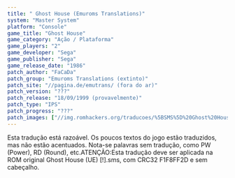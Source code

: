 ```yaml
---
title: " Ghost House (Emuroms Translations)"
system: "Master System"
platform: "Console"
game_title: "Ghost House"
game_category: "Ação / Plataforma"
game_players: "2"
game_developer: "Sega"
game_publisher: "Sega"
game_release_date: "1986"
patch_author: "FaCaDa"
patch_group: "Emuroms Translations (extinto)"
patch_site: "//pagina.de/emutrans/ (fora do ar)"
patch_version: "???"
patch_release: "18/09/1999 (provavelmente)"
patch_type: "IPS"
patch_progress: "???"
patch_images: ["//img.romhackers.org/traducoes/%5BSMS%5D%20Ghost%20House%20-%20Emuroms%20Translations%20-%201.png","//img.romhackers.org/traducoes/%5BSMS%5D%20Ghost%20House%20-%20Emuroms%20Translations%20-%202.png"]
---
```

Esta tradução está razoável. Os poucos textos do jogo estão traduzidos, mas não estão acentuados. Nota-se palavras sem tradução, como PW (Power), RD (Round), etc.ATENÇÃO:Esta tradução deve ser aplicada na ROM original Ghost House (UE) [!].sms, com CRC32 F1F8FF2D e sem cabeçalho.